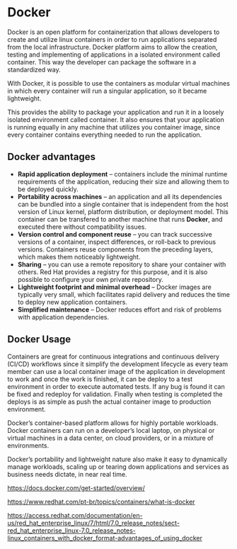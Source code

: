 

# Docker

Docker is an open platform for containerization that allows developers to create and utilize linux containers in order to run applications separated from the local infrastructure. Docker platform aims to allow the creation, testing and implementing of applications in a isolated environment called container. This way the developer can package the software in a standardized way.

With Docker, it is possible to use the containers as modular virtual machines in which every container will run a singular application, so it became lightweight.

This provides the ability to package your application and run it in a loosely isolated environment called container. It also ensures that your application is running equally in any machine that utilizes you container image, since every container contains everything needed to run the application.



## Docker advantages

- **Rapid application deployment** – containers include the minimal runtime requirements of the application, reducing their size and allowing them to be deployed quickly.
- **Portability across machines** – an application and all its dependencies can be bundled into a single container that is independent from the host version of Linux kernel, platform distribution, or deployment model. This container can be transfered to another machine that runs **Docker**, and executed there without compatibility issues.
- **Version control and component reuse** – you can track successive versions of a container, inspect differences, or roll-back to previous versions. Containers reuse components from the preceding layers, which makes them noticeably lightweight.
- **Sharing** – you can use a remote repository to share your container with others. Red Hat provides a registry for this purpose, and it is also possible to configure your own private repository.
- **Lightweight footprint and minimal overhead** – Docker images are typically very small, which facilitates rapid delivery and reduces the time to deploy new application containers.
- **Simplified maintenance** – Docker reduces effort and risk of problems with application dependencies.



## Docker Usage

Containers are great for continuous integrations and continuous delivery (CI/CD) workflows since it simplify the development lifecycle as every team member can use a local container image of the application in development to work and once the work is finished, it can be deploy to a test environment in order to execute automated tests. If any bug is found it can be fixed and redeploy for validation. Finally when testing is completed the deploys is as simple as push the actual container image to production environment.

Docker’s container-based platform allows for highly portable workloads. Docker containers can run on a developer’s local laptop, on physical or virtual machines in a data center, on cloud providers, or in a mixture of environments.

Docker’s portability and lightweight nature also make it easy to dynamically manage workloads, scaling up or tearing down applications and services as business needs dictate, in near real time.





https://docs.docker.com/get-started/overview/

https://www.redhat.com/pt-br/topics/containers/what-is-docker

https://access.redhat.com/documentation/en-us/red_hat_enterprise_linux/7/html/7.0_release_notes/sect-red_hat_enterprise_linux-7.0_release_notes-linux_containers_with_docker_format-advantages_of_using_docker






